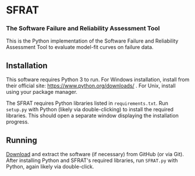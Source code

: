 # SFRAT

### The Software Failure and Reliability Assessment Tool
This is the Python implementation of the Software Failure and Reliability Assessment Tool to evaluate model-fit curves on failure data.
## Installation
This software requires Python 3 to run. For Windows installation, install from their official site: https://www.python.org/downloads/ . For Unix, install using your package manager.

The SFRAT requires Python libraries listed in `requirements.txt`. Run `setup.py` with Python (likely via double-clicking) to install the required libraries. This should open a separate window displaying the installation progress.

## Running
[Download](https://github.com/LanceFiondella/SFRAT/archive/refs/heads/master.zip) and extract the software (if necessary) from GitHub (or via Git).
After installing Python and SFRAT's required libraries, run `SFRAT.py` with Python, again likely via double-click.
